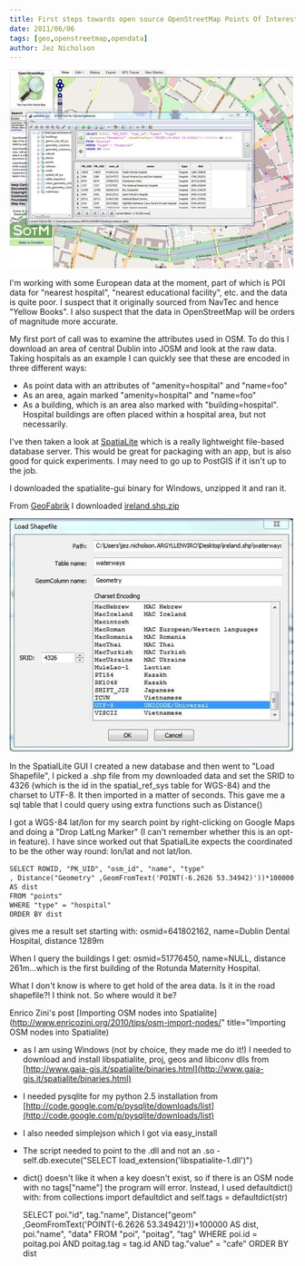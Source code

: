 ```yaml
---
title: First steps towards open source OpenStreetMap Points Of Interest POI data
date: 2011/06/06
tags: [geo,openstreetmap,opendata]
author: Jez Nicholson
---
```

<div class='p_embed p_image_embed'>
<a href="/media/getfile/files.posterous.com/temp-2011-06-06/nnikuqgbyqFHvawqjliHmcGbvmwbbFhfwcifbgdnvryHFgoiCcHJhguAycxn/spatialite_pois.JPG.scaled1000.jpg"><img alt="Spatialite_pois" height="350" src="/media/getfile/files.posterous.com/temp-2011-06-06/nnikuqgbyqFHvawqjliHmcGbvmwbbFhfwcifbgdnvryHFgoiCcHJhguAycxn/spatialite_pois.JPG.scaled500.jpg" width="500" /></a>
</div>

I'm working with some European data at the moment, part of which is POI data for "nearest hospital", "nearest educational facility", etc. and the data is quite poor. I suspect that it originally sourced from NavTec and hence "Yellow Books". I also suspect that the data in OpenStreetMap will be orders of magnitude more accurate.

My first port of call was to examine the attributes used in OSM. To do this I download an area of central Dublin into JOSM and look at the raw data. Taking hospitals as an example I can quickly see that these are encoded in three different ways:

* As point data with an attributes of "amenity=hospital" and "name=foo"
* As an area, again marked&nbsp;"amenity=hospital" and "name=foo"
* As a building, which is an area also marked with "building=hospital". Hospital buildings are often placed within a hospital area, but not necessarily.

I've then taken a look at [SpatiaLite](http://www.gaia-gis.it/spatialite) which is a really lightweight file-based database server. This would be great for packaging with an app, but is also good for quick experiments. I may need to go up to PostGIS if it isn't up to the job.

I downloaded the spatialite-gui binary for Windows, unzipped it and ran it.

From [GeoFabrik](http://download.geofabrik.de/osm/europe/) I downloaded [ireland.shp.zip](http://download.geofabrik.de/osm/europe/ireland.shp.zip)

<div class='p_embed p_image_embed'>
<a href="/media/getfile/files.posterous.com/temp-2011-06-06/yvgcIAisAGopCbbGylJtHDienxBnqofebnGwFxjprcdaoGberDEJityaAtdr/loadshapefile.JPG.scaled1000.jpg"><img alt="Loadshapefile" height="411" src="/media/getfile/files.posterous.com/temp-2011-06-06/yvgcIAisAGopCbbGylJtHDienxBnqofebnGwFxjprcdaoGberDEJityaAtdr/loadshapefile.JPG.scaled500.jpg" width="500" /></a>
</div>

In the SpatialLite GUI I created a new database and then went to "Load Shapefile", I picked a .shp file from my downloaded data and set the SRID to 4326 (which is the id in the spatial_ref_sys table for WGS-84) and the charset to UTF-8. It then imported in a matter of seconds. This gave me a sql table that I could query using extra functions such as Distance()

I got a WGS-84 lat/lon for my search point by right-clicking on Google Maps and doing a "Drop LatLng Marker" (I can't remember whether this is an opt-in feature). I have since worked out that SpatialLite expects the coordinated to be the other way round:&nbsp;lon/lat and not lat/lon.

    SELECT ROWID, "PK_UID", "osm_id", "name", "type"
    , Distance("Geometry" ,GeomFromText('POINT(-6.2626 53.34942)'))*100000 AS dist
    FROM "points"
    WHERE "type" = "hospital"
    ORDER BY dist

gives me a result set starting with:&nbsp;osmid=641802162, name=Dublin Dental Hospital, distance 1289m

When I query the buildings I get: osmid=51776450, name=NULL, distance 261m...which is the first building of the Rotunda Maternity Hospital.

What I don't know is where to get hold of the area data. Is it in the road shapefile?! I think not. So where would it be?

Enrico Zini's post [Importing OSM nodes into Spatialite](http://www.enricozini.org/2010/tips/osm-import-nodes/" title="Importing OSM nodes into Spatialite)

* as I am using Windows (not by choice, they made me do it!) I needed to download and install libspatialite, proj, geos and libiconv dlls from [http://www.gaia-gis.it/spatialite/binaries.html](http://www.gaia-gis.it/spatialite/binaries.html)
* I needed pysqlite for my python 2.5 installation from [http://code.google.com/p/pysqlite/downloads/list](http://code.google.com/p/pysqlite/downloads/list)
* I also needed simplejson which I got via easy_install
* The script needed to point to the .dll and not an .so -self.db.execute("SELECT load_extension('libspatialite-1.dll')")
* dict() doesn't like it when a key doesn't exist, so if there is an OSM node with no tags["name"] the program will error. Instead, I used defaultdict() with: from collections import defaultdict and self.tags = defaultdict(str)

    SELECT poi."id", tag."name", Distance("geom" ,GeomFromText('POINT(-6.2626 53.34942)'))*100000 AS dist, poi."name", "data"
    FROM "poi", "poitag", "tag"
    WHERE poi.id = poitag.poi
    AND poitag.tag = tag.id
    AND tag."value" = "cafe"
    ORDER BY dist
